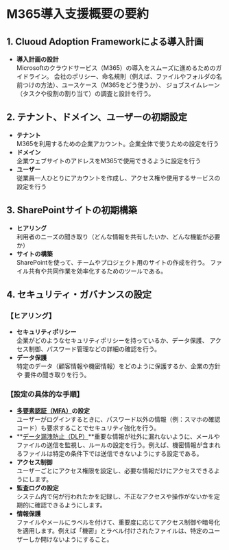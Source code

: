 # M365導入支援概要の要約

## 1. Cluoud Adoption Frameworkによる導入計画
- **導入計画の設計**<br>Microsoftのクラウドサービス（M365）の導入をスムーズに進めるためのガイドライン。
会社のポリシー、命名規則（例えば、ファイルやフォルダの名前つけの方法）、ユースケース（M365をどう使うか）、
ジョブスイムレーン（タスクや役割の割り当て）の調査と設計を行う。
 
## 2. テナント、ドメイン、ユーザーの初期設定
- **テナント**<br>M365を利用するための企業アカウント。企業全体で使うための設定を行う
- **ドメイン**<br>企業ウェブサイトのアドレスをM365で使用できるように設定を行う
- **ユーザー**<br>従業員一人ひとりにアカウントを作成し、アクセス権や使用するサービスの設定を行う

## 3. SharePointサイトの初期構築
- **ヒアリング**<br>利用者のニーズの聞き取り（どんな情報を共有したいか、どんな機能が必要か）
- **サイトの構築**<br>SharePointを使って、チームやプロジェクト用のサイトの作成を行う。
ファイル共有や共同作業を効率化するためのツールである。

## 4. セキュリティ・ガバナンスの設定
### 【ヒアリング】
- **セキュリティポリシー**<br>企業がどのようなセキュリティポリシーを持っているか、データ保護、
  アクセス制御、パスワード管理などの詳細の確認を行う。
- **データ保護**<br>特定のデータ（顧客情報や機密情報）をどのように保護するか、企業の方針や
  要件の聞き取りを行う。
### 【設定の具体的な手順】
- **[多要素認証（MFA）](https://e-words.jp/w/%E5%A4%9A%E8%A6%81%E7%B4%A0%E8%AA%8D%E8%A8%BC.html)の設定**<br>ユーザーがログインするときに、パスワード以外の情報（例：スマホの確認コード）も要求することでセキュリティ強化を行う。
- **[データ漏洩防止（DLP）](https://e-words.jp/w/DLP-1.html)**重要な情報が社外に漏れないように、メールやファイルの送信を監視し、ルールの設定を行う。例えば、機密情報が含まれるファイルは特定の条件下では送信できないようにする設定である。
- **アクセス制御**<br>ユーザーごとにアクセス権限を設定し、必要な情報だけにアクセスできるようにします。
- **監査ログの設定**<br>システム内で何が行われたかを記録し、不正なアクセスや操作がないかを定期的に確認できるようにします。
- **情報保護**<br>ファイルやメールにラベルを付けて、重要度に応じてアクセス制御や暗号化を適用します。例えば「機密」とラベル付けされたファイルは、特定のユーザーしか開けないようにすること。


 
